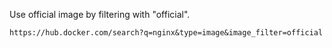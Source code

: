Use official image by filtering with "official".

```
https://hub.docker.com/search?q=nginx&type=image&image_filter=official
```
